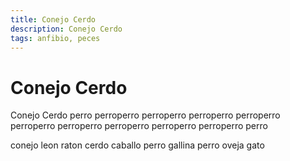 ```yaml
---
title: Conejo Cerdo
description: Conejo Cerdo
tags: anfibio, peces
---
```


# Conejo Cerdo

Conejo Cerdo perro perroperro perroperro perroperro perroperro perroperro perroperro perroperro perroperro perroperro perro

conejo leon raton cerdo caballo perro gallina perro oveja gato